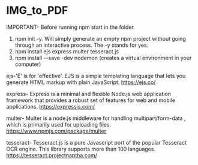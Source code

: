 # IMG_to_PDF
IMPORTANT- Before running npm start in the folder.

1. npm init -y. Will simply generate an empty npm project without going through an interactive process. The -y stands for yes.
2. npm install ejs express multer tesseract.js
3. npm install --save -dev nodemon (creates a virtual environment in your computer)

ejs-'E' is for 'effective'. EJS is a simple templating language that lets you generate HTML markup with plain JavaScript. https://ejs.co/

express- Express is a minimal and flexible Node.js web application framework that provides a robust set of features for web and mobile applications. https://expressjs.com/

multer- Multer is a node.js middleware for handling multipart/form-data , which is primarily used for uploading files. https://www.npmjs.com/package/multer

tesseract- Tesseract.js is a pure Javascript port of the popular Tesseract OCR engine. This library supports more than 100 languages. https://tesseract.projectnaptha.com/
